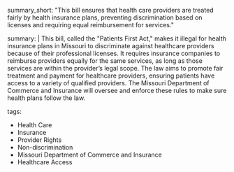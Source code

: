summary_short: "This bill ensures that health care providers are treated fairly by health insurance plans, preventing discrimination based on licenses and requiring equal reimbursement for services."

summary: |
  This bill, called the "Patients First Act," makes it illegal for health insurance plans in Missouri to discriminate against healthcare providers because of their professional licenses. It requires insurance companies to reimburse providers equally for the same services, as long as those services are within the provider’s legal scope. The law aims to promote fair treatment and payment for healthcare providers, ensuring patients have access to a variety of qualified providers. The Missouri Department of Commerce and Insurance will oversee and enforce these rules to make sure health plans follow the law.

tags:
  - Health Care
  - Insurance
  - Provider Rights
  - Non-discrimination
  - Missouri Department of Commerce and Insurance
  - Healthcare Access

